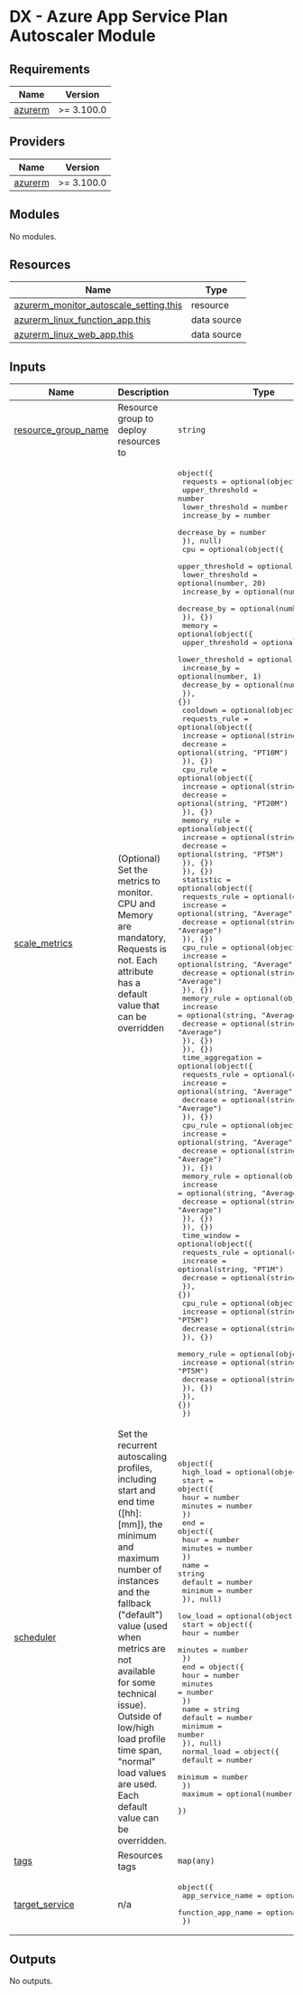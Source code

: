 # DX - Azure App Service Plan Autoscaler Module

<!-- markdownlint-disable -->
<!-- BEGINNING OF PRE-COMMIT-TERRAFORM DOCS HOOK -->
## Requirements

| Name | Version |
|------|---------|
| <a name="requirement_azurerm"></a> [azurerm](#requirement\_azurerm) | >= 3.100.0 |

## Providers

| Name | Version |
|------|---------|
| <a name="provider_azurerm"></a> [azurerm](#provider\_azurerm) | >= 3.100.0 |

## Modules

No modules.

## Resources

| Name | Type |
|------|------|
| [azurerm_monitor_autoscale_setting.this](https://registry.terraform.io/providers/hashicorp/azurerm/latest/docs/resources/monitor_autoscale_setting) | resource |
| [azurerm_linux_function_app.this](https://registry.terraform.io/providers/hashicorp/azurerm/latest/docs/data-sources/linux_function_app) | data source |
| [azurerm_linux_web_app.this](https://registry.terraform.io/providers/hashicorp/azurerm/latest/docs/data-sources/linux_web_app) | data source |

## Inputs

| Name | Description | Type | Default | Required |
|------|-------------|------|---------|:--------:|
| <a name="input_resource_group_name"></a> [resource\_group\_name](#input\_resource\_group\_name) | Resource group to deploy resources to | `string` | n/a | yes |
| <a name="input_scale_metrics"></a> [scale\_metrics](#input\_scale\_metrics) | (Optional) Set the metrics to monitor. CPU and Memory are mandatory, Requests is not. Each attribute has a default value that can be overridden | <pre>object({<br>    requests = optional(object({<br>      upper_threshold = number<br>      lower_threshold = number<br>      increase_by     = number<br>      decrease_by     = number<br>    }), null)<br>    cpu = optional(object({<br>      upper_threshold = optional(number, 80)<br>      lower_threshold = optional(number, 20)<br>      increase_by     = optional(number, 1)<br>      decrease_by     = optional(number, 1)<br>    }), {})<br>    memory = optional(object({<br>      upper_threshold = optional(number, 70)<br>      lower_threshold = optional(number, 20)<br>      increase_by     = optional(number, 1)<br>      decrease_by     = optional(number, 1)<br>    }), {})<br>    cooldown = optional(object({<br>      requests_rule = optional(object({<br>        increase = optional(string, "PT1M")<br>        decrease = optional(string, "PT10M")<br>      }), {})<br>      cpu_rule = optional(object({<br>        increase = optional(string, "PT1M")<br>        decrease = optional(string, "PT20M")<br>      }), {})<br>      memory_rule = optional(object({<br>        increase = optional(string, "PT1M")<br>        decrease = optional(string, "PT5M")<br>      }), {})<br>    }), {})<br>    statistic = optional(object({<br>      requests_rule = optional(object({<br>        increase = optional(string, "Average")<br>        decrease = optional(string, "Average")<br>      }), {})<br>      cpu_rule = optional(object({<br>        increase = optional(string, "Average")<br>        decrease = optional(string, "Average")<br>      }), {})<br>      memory_rule = optional(object({<br>        increase = optional(string, "Average")<br>        decrease = optional(string, "Average")<br>      }), {})<br>    }), {})<br>    time_aggregation = optional(object({<br>      requests_rule = optional(object({<br>        increase = optional(string, "Average")<br>        decrease = optional(string, "Average")<br>      }), {})<br>      cpu_rule = optional(object({<br>        increase = optional(string, "Average")<br>        decrease = optional(string, "Average")<br>      }), {})<br>      memory_rule = optional(object({<br>        increase = optional(string, "Average")<br>        decrease = optional(string, "Average")<br>      }), {})<br>    }), {})<br>    time_window = optional(object({<br>      requests_rule = optional(object({<br>        increase = optional(string, "PT1M")<br>        decrease = optional(string, "PT1M")<br>      }), {})<br>      cpu_rule = optional(object({<br>        increase = optional(string, "PT5M")<br>        decrease = optional(string, "PT5M")<br>      }), {})<br>      memory_rule = optional(object({<br>        increase = optional(string, "PT5M")<br>        decrease = optional(string, "PT5M")<br>      }), {})<br>    }), {})<br>  })</pre> | <pre>{<br>  "cooldown": {<br>    "cpu_rule": {<br>      "decrease": "PT20M",<br>      "increase": "PT1M"<br>    },<br>    "memory_rule": {<br>      "decrease": "PT5M",<br>      "increase": "PT1M"<br>    },<br>    "requests_rule": {<br>      "decrease": "PT10M",<br>      "increase": "PT1M"<br>    }<br>  },<br>  "cpu": {<br>    "decrease_by": 1,<br>    "increase_by": 1,<br>    "lower_threshold": 20,<br>    "upper_threshold": 80<br>  },<br>  "memory": {<br>    "decrease_by": 1,<br>    "increase_by": 1,<br>    "lower_threshold": 20,<br>    "upper_threshold": 70<br>  },<br>  "requests": null,<br>  "statistic": {<br>    "cpu_rule": {<br>      "decrease": "Average",<br>      "increase": "Average"<br>    },<br>    "memory_rule": {<br>      "decrease": "Average",<br>      "increase": "Average"<br>    },<br>    "requests_rule": {<br>      "decrease": "Average",<br>      "increase": "Average"<br>    }<br>  },<br>  "time_aggregation": {<br>    "cpu_rule": {<br>      "decrease": "Average",<br>      "increase": "Average"<br>    },<br>    "memory_rule": {<br>      "decrease": "Average",<br>      "increase": "Average"<br>    },<br>    "requests_rule": {<br>      "decrease": "Average",<br>      "increase": "Average"<br>    }<br>  },<br>  "time_window": {<br>    "cpu_rule": {<br>      "decrease": "PT5M",<br>      "increase": "PT5M"<br>    },<br>    "memory_rule": {<br>      "decrease": "PT5M",<br>      "increase": "PT5M"<br>    },<br>    "requests_rule": {<br>      "decrease": "PT1M",<br>      "increase": "PT1M"<br>    }<br>  }<br>}</pre> | no |
| <a name="input_scheduler"></a> [scheduler](#input\_scheduler) | Set the recurrent autoscaling profiles, including start and end time ([hh]:[mm]), the minimum and maximum number of instances and the fallback ("default") value (used when metrics are not available for some technical issue). Outside of low/high load profile time span, "normal" load values are used. Each default value can be overridden. | <pre>object({<br>    high_load = optional(object({<br>      start = object({<br>        hour    = number<br>        minutes = number<br>      })<br>      end = object({<br>        hour    = number<br>        minutes = number<br>      })<br>      name    = string<br>      default = number<br>      minimum = number<br>    }), null)<br>    low_load = optional(object({<br>      start = object({<br>        hour    = number<br>        minutes = number<br>      })<br>      end = object({<br>        hour    = number<br>        minutes = number<br>      })<br>      name    = string<br>      default = number<br>      minimum = number<br>    }), null)<br>    normal_load = object({<br>      default = number<br>      minimum = number<br>    })<br>    maximum = optional(number, 30)<br>  })</pre> | <pre>{<br>  "high_load": {<br>    "default": 12,<br>    "end": {<br>      "hour": 22,<br>      "minutes": 59<br>    },<br>    "minimum": 4,<br>    "name": "high_load_profile",<br>    "start": {<br>      "hour": 19,<br>      "minutes": 30<br>    }<br>  },<br>  "low_load": {<br>    "default": 10,<br>    "end": {<br>      "hour": 5,<br>      "minutes": 0<br>    },<br>    "minimum": 2,<br>    "name": "low_load_profile",<br>    "start": {<br>      "hour": 23,<br>      "minutes": 0<br>    }<br>  },<br>  "maximum": 30,<br>  "normal_load": {<br>    "default": 11,<br>    "minimum": 3<br>  }<br>}</pre> | no |
| <a name="input_tags"></a> [tags](#input\_tags) | Resources tags | `map(any)` | n/a | yes |
| <a name="input_target_service"></a> [target\_service](#input\_target\_service) | n/a | <pre>object({<br>    app_service_name  = optional(string)<br>    function_app_name = optional(string)<br>  })</pre> | n/a | yes |

## Outputs

No outputs.
<!-- END OF PRE-COMMIT-TERRAFORM DOCS HOOK -->
